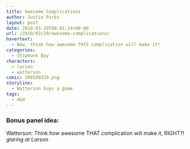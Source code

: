 ```yaml
---
title: Awesome Complications
author: Justin Parks
layout: post
date: 2010-03-29T08:01:14+00:00
url: /2010/03/29/awesome-complications/
hovertext:
  - Wow, think how awesome THIS complication will make it!
categories:
  - Chipmunk Bay
characters:
  - larson
  - watterson
comic: 200100329.png 
storyline:
  - Watterson buys a game
tags:
  - d&d  
---
```

### Bonus panel idea:
Watterson: Think how awesome THAT complication will make it, RIGHT?! *glaring at Larson*